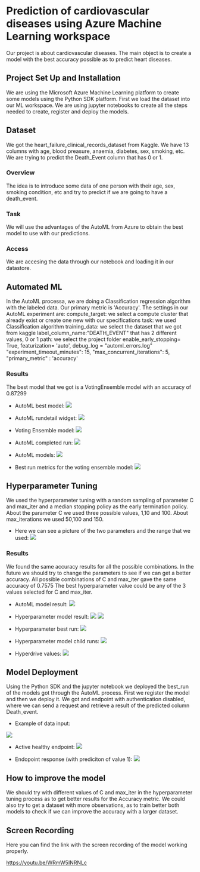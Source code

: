 # Prediction of cardiovascular diseases using Azure Machine Learning workspace

Our project is about cardiovascular diseases. 
The main object is to create a model with the best accuracy possible as to predict heart diseases.

## Project Set Up and Installation

We are using the Microsoft Azure Machine Learning platform to create some models using the Python SDK platform.
First we load the dataset into our ML workspace.
We are using jupyter notebooks to create all the steps needed to create, register and deploy the models.


## Dataset
We got the heart_failure_clinical_records_dataset from Kaggle.
We have 13 columns with age, blood preasure, anaemia, diabetes, sex, smoking, etc.
We are trying to predict the Death_Event column that has 0 or 1.

### Overview
The idea is to introduce some data of one person with their age, sex, smoking condition, etc and try to predict if we are going to have a death_event.

### Task
We will use the advantages of the AutoML from Azure to obtain the best model to use with our predictions.

### Access
We are accesing the data through our notebook and loading it in our datastore.

## Automated ML
In the AutoML processa, we are doing a Classification regression algorithm with the labeled data.
Our primary metric is 'Accuracy'.
The settings in our AutoML experiment are:
compute_target: we select a compute cluster that already exist or create one new with our specifications
task: we used Classification algorithm
training_data: we select the dataset that we got from kaggle
label_column_name:"DEATH_EVENT" that has 2 different values, 0 or 1
path: we select the project folder
enable_early_stopping= True, 
featurization= 'auto',
debug_log = "automl_errors.log"
"experiment_timeout_minutes": 15,
"max_concurrent_iterations": 5,
"primary_metric" : 'accuracy'

### Results
The best model that we got is a VotingEnsemble model with an accuracy of 0.87299

- AutoML best model:
![](https://github.com/zaza107-1/project3default/blob/branch2/screenshots/autoML_bestmodel.jpg)


- AutoML rundetail widget:
![](https://github.com/zaza107-1/project3default/blob/branch2/screenshots/autoMLrundetailwidget.jpg)

- Voting Ensemble model:
![](https://github.com/zaza107-1/project3default/blob/branch2/screenshots/autoMLrundetailwidget2.jpg)

- AutoML completed run:
![](https://github.com/zaza107-1/project3default/blob/branch2/screenshots/auto_ML_completed2.jpg)

- AutoML models:
![](https://github.com/zaza107-1/project3default/blob/branch2/screenshots/automlmodels.jpg)

- Best run metrics for the voting ensemble model:
![](https://github.com/zaza107-1/project3default/blob/branch2/screenshots/bestautomlmetrics.jpg)


## Hyperparameter Tuning
We used the hyperparameter tuning with a random sampling of parameter C and max_iter and a median stopping policy as the early termination policy.
About the parameter C we used three possible values, 1,10 and 100.
About max_iterations we used 50,100 and 150.

- Here we can see a picture of the two parameters and the range that we used:
![](https://github.com/zaza107-1/project3default/blob/branch2/screenshots/param_sampling.jpg) 

### Results
We found the same accuracy results for all the possible combinations. In the future we should try to change the parameters to see if we can get a better accuracy.
All possible combinations of C and max_iter gave the same accuracy of 0.7575
The best hyperparameter value could be any of the 3 values selected for C and max_iter.

- AutoML model result:
![](https://github.com/zaza107-1/project3default/blob/branch2/screenshots/automlmodels.jpg)

- Hyperparameter model result:
![](https://github.com/zaza107-1/project3default/blob/branch2/screenshots/hyperparameter.jpg)
![](https://github.com/zaza107-1/project3default/blob/branch2/screenshots/hyperparameter2.jpg)


- Hyperparameter best run:
![](https://github.com/zaza107-1/project3default/blob/branch2/screenshots/hyperparameter_best_run.jpg)

- Hyperparameter model child runs:
![](https://github.com/zaza107-1/project3default/blob/branch2/screenshots/hyperparameter_child_runs.jpg)

- Hyperdrive values:
![](https://github.com/zaza107-1/project3default/blob/branch2/screenshots/hyperparam_best_model_arguments.jpg)



## Model Deployment
Using the Python SDK and the jupyter notebook we deployed the best_run of the models got through the AutoML process.
First we register the model and then we deploy it.
We got and endpoint with authentication disabled, where we can send a request and retrieve a result of the predicted column Death_event.

- Example of data input:

![](https://github.com/zaza107-1/project3default/blob/branch2/screenshots/example_data_input.jpg)

- Active healthy endpoint:
![](https://github.com/zaza107-1/project3default/blob/branch2/screenshots/healthy_endpoint.jpg)

- Endopoint response (with prediciton of value 1):
![](https://github.com/zaza107-1/project3default/blob/branch2/screenshots/endpoint%20response.jpg)


## How to improve the model
We should try with different values of C and max_iter in the hyperparameter tuning process as to get better results for the Accuracy metric.
We could also try to get a dataset with more observations, as to train better both models to check if we can improve the accuracy with a larger dataset.

## Screen Recording
Here you can find the link with the screen recording of the model working properly.

https://youtu.be/WRmW5INRNLc

